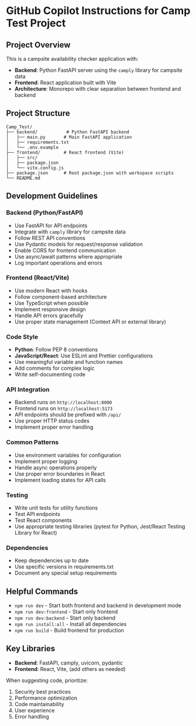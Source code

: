 # GitHub Copilot Instructions for Camp Test Project

## Project Overview
This is a campsite availability checker application with:
- **Backend**: Python FastAPI server using the `camply` library for campsite data
- **Frontend**: React application built with Vite
- **Architecture**: Monorepo with clear separation between frontend and backend

## Project Structure
```
Camp_Test/
├── backend/           # Python FastAPI backend
│   ├── main.py       # Main FastAPI application
│   ├── requirements.txt
│   └── .env.example
├── frontend/         # React frontend (Vite)
│   ├── src/
│   ├── package.json
│   └── vite.config.js
├── package.json      # Root package.json with workspace scripts
└── README.md
```

## Development Guidelines

### Backend (Python/FastAPI)
- Use FastAPI for API endpoints
- Integrate with `camply` library for campsite data
- Follow REST API conventions
- Use Pydantic models for request/response validation
- Enable CORS for frontend communication
- Use async/await patterns where appropriate
- Log important operations and errors

### Frontend (React/Vite)
- Use modern React with hooks
- Follow component-based architecture
- Use TypeScript when possible
- Implement responsive design
- Handle API errors gracefully
- Use proper state management (Context API or external library)

### Code Style
- **Python**: Follow PEP 8 conventions
- **JavaScript/React**: Use ESLint and Prettier configurations
- Use meaningful variable and function names
- Add comments for complex logic
- Write self-documenting code

### API Integration
- Backend runs on `http://localhost:8000`
- Frontend runs on `http://localhost:5173`
- API endpoints should be prefixed with `/api/`
- Use proper HTTP status codes
- Implement proper error handling

### Common Patterns
- Use environment variables for configuration
- Implement proper logging
- Handle async operations properly
- Use proper error boundaries in React
- Implement loading states for API calls

### Testing
- Write unit tests for utility functions
- Test API endpoints
- Test React components
- Use appropriate testing libraries (pytest for Python, Jest/React Testing Library for React)

### Dependencies
- Keep dependencies up to date
- Use specific versions in requirements.txt
- Document any special setup requirements

## Helpful Commands
- `npm run dev` - Start both frontend and backend in development mode
- `npm run dev:frontend` - Start only frontend
- `npm run dev:backend` - Start only backend
- `npm run install:all` - Install all dependencies
- `npm run build` - Build frontend for production

## Key Libraries
- **Backend**: FastAPI, camply, uvicorn, pydantic
- **Frontend**: React, Vite, (add others as needed)

When suggesting code, prioritize:
1. Security best practices
2. Performance optimization
3. Code maintainability
4. User experience
5. Error handling